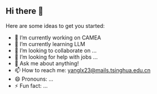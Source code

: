 ## Hi there 👋



Here are some ideas to get you started:

- 🔭 I’m currently working on CAMEA
- 🌱 I’m currently learning LLM
- 👯 I’m looking to collaborate on ...
- 🤔 I’m looking for help with jobs ...
- 💬 Ask me about anything!
- 📫 How to reach me: yanglx23@mails.tsinghua.edu.cn
- 😄 Pronouns: ...
- ⚡ Fun fact: ...
